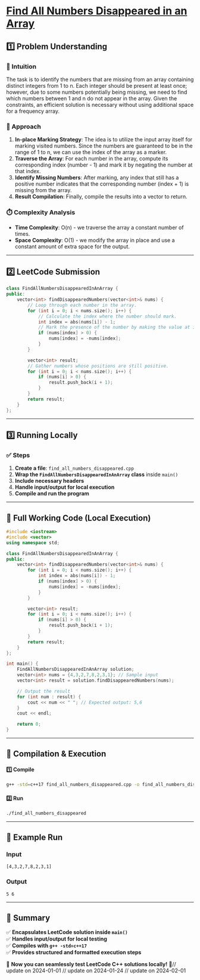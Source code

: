 # **[Find All Numbers Disappeared in an Array](https://leetcode.com/problems/find-all-numbers-disappeared-in-an-array/description/)**  

## **1️⃣ Problem Understanding**  
### **📌 Intuition**  
The task is to identify the numbers that are missing from an array containing distinct integers from 1 to n. Each integer should be present at least once; however, due to some numbers potentially being missing, we need to find which numbers between 1 and n do not appear in the array. Given the constraints, an efficient solution is necessary without using additional space for a frequency array.

### **🚀 Approach**  
1. **In-place Marking Strategy**: The idea is to utilize the input array itself for marking visited numbers. Since the numbers are guaranteed to be in the range of 1 to n, we can use the index of the array as a marker.
2. **Traverse the Array**: For each number in the array, compute its corresponding index (number - 1) and mark it by negating the number at that index.
3. **Identify Missing Numbers**: After marking, any index that still has a positive number indicates that the corresponding number (index + 1) is missing from the array.
4. **Result Compilation**: Finally, compile the results into a vector to return.

### **⏱️ Complexity Analysis**  
- **Time Complexity**: O(n) - we traverse the array a constant number of times.
- **Space Complexity**: O(1) - we modify the array in place and use a constant amount of extra space for the output.  

---  

## **2️⃣ LeetCode Submission**  
```cpp
class FindAllNumbersDisappearedInAnArray {
public:
    vector<int> findDisappearedNumbers(vector<int>& nums) {
        // Loop through each number in the array.
        for (int i = 0; i < nums.size(); i++) {
            // Calculate the index where the number should mark.
            int index = abs(nums[i]) - 1;
            // Mark the presence of the number by making the value at index negative.
            if (nums[index] > 0) {
                nums[index] = -nums[index];
            }
        }

        vector<int> result;
        // Gather numbers whose positions are still positive.
        for (int i = 0; i < nums.size(); i++) {
            if (nums[i] > 0) {
                result.push_back(i + 1);
            }
        }
        return result;
    }
};
```  

---  

## **3️⃣ Running Locally**  
### **✅ Steps**  
1. **Create a file**: `find_all_numbers_disappeared.cpp`  
2. **Wrap the `FindAllNumbersDisappearedInAnArray` class** inside `main()`  
3. **Include necessary headers**  
4. **Handle input/output for local execution**  
5. **Compile and run the program**  

---  

## **📝 Full Working Code (Local Execution)**  
```cpp
#include <iostream>
#include <vector>
using namespace std;

class FindAllNumbersDisappearedInAnArray {
public:
    vector<int> findDisappearedNumbers(vector<int>& nums) {
        for (int i = 0; i < nums.size(); i++) {
            int index = abs(nums[i]) - 1;
            if (nums[index] > 0) {
                nums[index] = -nums[index];
            }
        }

        vector<int> result;
        for (int i = 0; i < nums.size(); i++) {
            if (nums[i] > 0) {
                result.push_back(i + 1);
            }
        }
        return result;
    }
};

int main() {
    FindAllNumbersDisappearedInAnArray solution;
    vector<int> nums = {4,3,2,7,8,2,3,1}; // Sample input
    vector<int> result = solution.findDisappearedNumbers(nums);

    // Output the result
    for (int num : result) {
        cout << num << " "; // Expected output: 5,6
    }
    cout << endl;

    return 0;
}
```  

---  

## **🔧 Compilation & Execution**  
#### **1️⃣ Compile**  
```bash
g++ -std=c++17 find_all_numbers_disappeared.cpp -o find_all_numbers_disappeared
```  

#### **2️⃣ Run**  
```bash
./find_all_numbers_disappeared
```  

---  

## **🎯 Example Run**  
### **Input**  
```
[4,3,2,7,8,2,3,1]
```  
### **Output**  
```
5 6 
```  

---  

## **📌 Summary**  
✅ **Encapsulates LeetCode solution inside `main()`**  
✅ **Handles input/output for local testing**  
✅ **Compiles with `g++ -std=c++17`**  
✅ **Provides structured and formatted execution steps**  

🚀 **Now you can seamlessly test LeetCode C++ solutions locally!** 🚀// update on 2024-01-01
// update on 2024-01-24
// update on 2024-02-01
